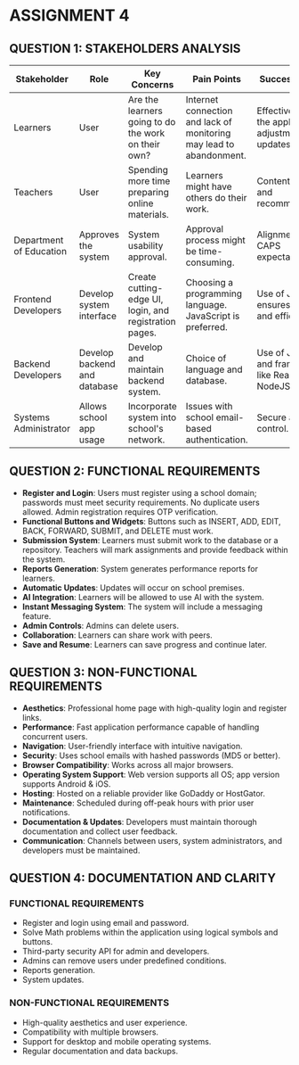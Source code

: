 # ASSIGNMENT 4

## QUESTION 1: STAKEHOLDERS ANALYSIS

| Stakeholder           | Role                              | Key Concerns                                           | Pain Points                                                 | Success Metrics |
|----------------------|--------------------------------|------------------------------------------------------|-------------------------------------------------------------|----------------|
| Learners            | User                           | Are the learners going to do the work on their own?  | Internet connection and lack of monitoring may lead to abandonment. | Effectiveness of the application, adjustments, and updates. |
| Teachers            | User                           | Spending more time preparing online materials.       | Learners might have others do their work.                     | Content quality and recommendations. |
| Department of Education | Approves the system         | System usability approval.                          | Approval process might be time-consuming.                     | Alignment with CAPS expectations. |
| Frontend Developers | Develop system interface      | Create cutting-edge UI, login, and registration pages. | Choosing a programming language. JavaScript is preferred. | Use of JavaScript ensures speed and efficiency. |
| Backend Developers  | Develop backend and database  | Develop and maintain backend system.                 | Choice of language and database.                            | Use of JavaScript and frameworks like ReactJS and NodeJS. |
| Systems Administrator | Allows school app usage      | Incorporate system into school's network.            | Issues with school email-based authentication.              | Secure access control. |

## QUESTION 2: FUNCTIONAL REQUIREMENTS

- **Register and Login**: Users must register using a school domain; passwords must meet security requirements. No duplicate users allowed. Admin registration requires OTP verification.
- **Functional Buttons and Widgets**: Buttons such as INSERT, ADD, EDIT, BACK, FORWARD, SUBMIT, and DELETE must work.
- **Submission System**: Learners must submit work to the database or a repository. Teachers will mark assignments and provide feedback within the system.
- **Reports Generation**: System generates performance reports for learners.
- **Automatic Updates**: Updates will occur on school premises.
- **AI Integration**: Learners will be allowed to use AI with the system.
- **Instant Messaging System**: The system will include a messaging feature.
- **Admin Controls**: Admins can delete users.
- **Collaboration**: Learners can share work with peers.
- **Save and Resume**: Learners can save progress and continue later.

## QUESTION 3: NON-FUNCTIONAL REQUIREMENTS

- **Aesthetics**: Professional home page with high-quality login and register links.
- **Performance**: Fast application performance capable of handling concurrent users.
- **Navigation**: User-friendly interface with intuitive navigation.
- **Security**: Uses school emails with hashed passwords (MD5 or better).
- **Browser Compatibility**: Works across all major browsers.
- **Operating System Support**: Web version supports all OS; app version supports Android & iOS.
- **Hosting**: Hosted on a reliable provider like GoDaddy or HostGator.
- **Maintenance**: Scheduled during off-peak hours with prior user notifications.
- **Documentation & Updates**: Developers must maintain thorough documentation and collect user feedback.
- **Communication**: Channels between users, system administrators, and developers must be maintained.

## QUESTION 4: DOCUMENTATION AND CLARITY

### FUNCTIONAL REQUIREMENTS
- Register and login using email and password.
- Solve Math problems within the application using logical symbols and buttons.
- Third-party security API for admin and developers.
- Admins can remove users under predefined conditions.
- Reports generation.
- System updates.

### NON-FUNCTIONAL REQUIREMENTS
- High-quality aesthetics and user experience.
- Compatibility with multiple browsers.
- Support for desktop and mobile operating systems.
- Regular documentation and data backups.
